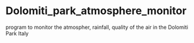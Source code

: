 # Dolomiti_park_atmosphere_monitor
program to monitor the atmospher, rainfall, quality of the air in the Dolomiti Park Italy

